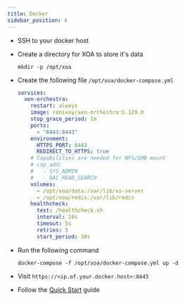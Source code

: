 ```yaml
---
title: Docker
sidebar_position: 4
---
```


- SSH to your docker host
- Create a directory for XOA to store it's data

  ```shell
  mkdir -p /opt/xoa
  ```

- Create the following file `/opt/xoa/docker-compose.yml`

  ```yaml
  services:
    xen-orchestra:
      restart: always
      image: ronivay/xen-orchestra:5.129.0
      stop_grace_period: 1m
      ports:
        - "8443:8443"
      environment:
        HTTPS_PORT: 8443
        REDIRECT_TO_HTTPS: true
      # Capabilities are needed for NFS/SMB mount
      # cap_add:
      #   - SYS_ADMIN
      #   - DAC_READ_SEARCH
      volumes:
        - /opt/xoa/data:/var/lib/xo-server
        - /opt/xoa/redis:/var/lib/redis
      healthcheck:
        test: /healthcheck.sh
        interval: 10s
        timeout: 5s
        retries: 5
        start_period: 30s
  ```

- Run the following command

  ```shell
  docker-compose -f /opt/xoa/docker-compose.yml up -d
  ```

- Visit `https://<ip.of.your.docker.host>:8443`
- Follow the [Quick Start](../setup-xoa.md) guide
